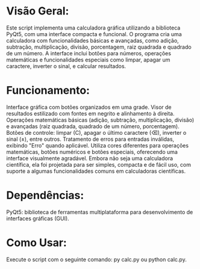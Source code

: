 # Visão Geral:
Este script implementa uma calculadora gráfica utilizando a biblioteca PyQt5, com uma interface compacta e funcional. O programa cria uma calculadora com funcionalidades básicas e avançadas, como adição, subtração, multiplicação, divisão, porcentagem, raiz quadrada e quadrado de um número. A interface inclui botões para números, operações matemáticas e funcionalidades especiais como limpar, apagar um caractere, inverter o sinal, e calcular resultados.

# Funcionamento:
Interface gráfica com botões organizados em uma grade.
Visor de resultados estilizado com fontes em negrito e alinhamento à direita.
Operações matemáticas básicas (adição, subtração, multiplicação, divisão) e avançadas (raiz quadrada, quadrado de um número, porcentagem).
Botões de controle: limpar (C), apagar o último caractere (⌫), inverter o sinal (±), entre outros.
Tratamento de erros para entradas inválidas, exibindo "Erro" quando aplicável.
Utiliza cores diferentes para operações matemáticas, botões numéricos e botões especiais, oferecendo uma interface visualmente agradável.
Embora não seja uma calculadora científica, ela foi projetada para ser simples, compacta e de fácil uso, com suporte a algumas funcionalidades comuns em calculadoras científicas.

# Dependências:
PyQt5: biblioteca de ferramentas multiplataforma para desenvolvimento de interfaces gráficas (GUI).

# Como Usar:
Execute o script com o seguinte comando: py calc.py ou python calc.py.

